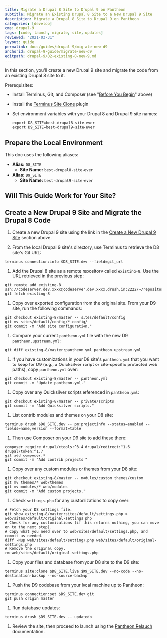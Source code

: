 ```yaml
---
title: Migrate a Drupal 8 Site to Drupal 9 on Pantheon
subtitle: Migrate an Existing Drupal 8 Site to a New Drupal 9 Site
description: Migrate a Drupal 8 Site to Drupal 9 on Pantheon
categories: [develop]
cms: drupal-9
tags: [code, launch, migrate, site, updates]
reviewed: "2021-03-31"
layout: guide
permalink: docs/guides/drupal-9/migrate-new-d9
anchorid: drupal-9-guide/migrate-new-d9
editpath: drupal-9/02-existing-8-new-9.md
---
```


In this section, you'll create a new Drupal 9 site and migrate the code from an existing Drupal 8 site to it.

Prerequisites:
- Install Terminus, Git, and Composer (see "[Before You Begin](#before-you-begin)" above)
- Install the [Terminus Site Clone](https://github.com/pantheon-systems/terminus-site-clone-plugin) plugin
- Set environment variables with your Drupal 8 and Drupal 9 site names:

  ```bash{promptUser: user}
  export D8_SITE=best-drupal8-site-ever
  export D9_SITE=best-drupal9-site-ever
  ```

## Prepare the Local Environment

<Partial file="drupal-9/prepare-local-environment.md" />

This doc uses the following aliases:

- **Alias:** `D8_SITE`
  - **Site Name:** `best-drupal8-site-ever`
- **Alias:** `D9_SITE`
  - **Site Name:** `best-drupal9-site-ever`

## Will This Guide Work for Your Site?

<Partial file="drupal-9/upgrade-site-requirements.md" />

## Create a New Drupal 9 Site and Migrate the Drupal 8 Code

1. Create a new Drupal 9 site using the link in the [Create a New Drupal 9 Site](#create-a-new-drupal-9-site-with-integrated-composer) section above.

1. From the local Drupal 9 site's directory, use Terminus to retrieve the D8 site's Git URL:

  ```bash{promptUser: user}
  terminus connection:info $D8_SITE.dev --field=git_url
  ```

1. Add the Drupal 8 site as a remote repository called `existing-8`. Use the URL retrieved in the previous step:

  ```bash{promptUser: user}
  git remote add existing-8 ssh://codeserver.dev.xxxx@codeserver.dev.xxxx.drush.in:2222/~/repository.git
  git fetch existing-8
  ```

1. Copy over exported configuration from the original site. From your D9 site, run the following commands:

  ```bash{promptUser: user}
  git checkout existing-8/master -- sites/default/config
  git mv sites/default/config/* config/
  git commit -m "Add site configuration."
  ```

1. Compare your current `pantheon.yml` file with the new D9 `pantheon.upstream.yml`:

  ```bash{promptUser: user}
  git diff existing-8/master:pantheon.yml pantheon.upstream.yml
  ```

1. If you have customizations in your D8 site's `pantheon.yml` that you want to keep for D9 (e.g., a Quicksilver script or site-specific protected web paths), copy `pantheon.yml` over:

  ```bash{promptUser: user}
  git checkout existing-8/master -- pantheon.yml
  git commit -m "Update pantheon.yml."
  ```

1. Copy over any Quicksilver scripts referenced in `pantheon.yml`:

  ```bash{promptUser: user}
  git checkout existing-8/master -- private/scripts
  git commit -m "Add Quicksilver scripts."
  ```

1. List contrib modules and themes on your D8 site:

  ```bash{promptUser: user}
  terminus drush $D8_SITE.dev -- pm:projectinfo --status=enabled --fields=name,version --format=table
  ```

1. Then use Composer on your D9 site to add these there:

  ```bash{promptUser: user}
  composer require drupal/ctools:^3.4 drupal/redirect:^1.6 drupal/token:^1.7
  git add composer.*
  git commit -m "Add contrib projects."
  ```

1. Copy over any custom modules or themes from your D8 site:

  ```bash{promptUser: user}
  git checkout existing-8/master -- modules/custom themes/custom
  git mv themes/* web/themes
  git mv modules/* web/modules
  git commit -m "Add custom projects."
  ```

1. Check `settings.php` for any customizations to copy over:

  ```bash{promptUser: user}
  # Fetch your D8 settings file.
  git show existing-8/master:sites/default/settings.php > web/sites/default/original-settings.php
  # Check for any customizations (if this returns nothing, you can move on to the next step).
  # Copy what you need over to web/sites/default/settings.php, and commit as needed.
  diff -Nup web/sites/default/settings.php web/sites/default/original-settings.php
  # Remove the original copy.
  rm web/sites/default/original-settings.php
  ```

1. Copy your files and database from your D8 site to the D9 site:

  ```bash{promptUser: user}
  terminus site:clone $D8_SITE.live $D9_SITE.dev --no-code --no-destination-backup --no-source-backup
  ```

1. Push the D9 codebase from your local machine up to Pantheon:

  ```bash{promptUser: user}
  terminus connection:set $D9_SITE.dev git
  git push origin master
  ```

1. Run database updates:

  ```bash{promptUser: user}
  terminus drush $D9_SITE.dev -- updatedb
  ```

1. Review the site, then proceed to launch using the [Pantheon Relauch](/relaunch) documentation.

